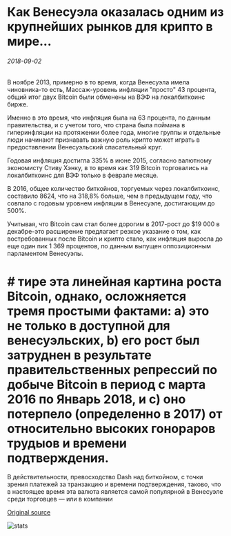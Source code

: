 # Как Венесуэла оказалась одним из крупнейших рынков для крипто в мире...

###### 2018-09-02

В ноябре 2013, примерно в то время, когда Венесуэла имела чиновника-то есть, Массаж-уровень инфляции "просто" 43 процента, общий итог двух Bitcoin были обменены на ВЭФ на локалбиткоинс бирже.

Именно в это время, что инфляция была на 63 процента, по данным правительства, и с учетом того, что страна была поймана в гиперинфляции на протяжении более года, многие группы и отдельные люди начинают признавать важную роль крипто может играть в предоставлении Венесуэльский спасательный круг.

Годовая инфляция достигла 335% в июне 2015, согласно валютному экономисту Стиву Хэнку, в то время как 319 Bitcoin торговались на локалбиткоинс для ВЭФ только в феврале месяце.

В 2016, общее количество биткойнов, торгуемых через локалбиткоинс, составило 8624, что на 318,8% больше, чем в предыдущем году, что совпало с годовым уровнем инфляции в Венесуэле, достигающим до 500%.

Учитывая, что Bitcoin сам стал более дорогим в 2017-рост до $19 000 в декабре-это расширение предлагает резкое указание о том, как востребованных после Bitcoin и крипто стало, как инфляция выросла до еще один пик 1 369 процентов, по данным выпущен оппозиционным парламентом Венесуэлы.

# # тире эта линейная картина роста Bitcoin, однако, осложняется тремя простыми фактами: а) это не только в доступной для венесуэльских, b) его рост был затруднен в результате правительственных репрессий по добыче Bitcoin в период с марта 2016 по Январь 2018, и c) оно потерпело (определенно в 2017) от относительно высоких гонораров трудыов и времени подтверждения.

В действительности, превосходство Dash над биткойном, с точки зрения платежей за транзакцию и времени подтверждения, таково, что в настоящее время эта валюта является самой популярной в Венесуэле среди торговцев — или в компании

[Original source](https://cointelegraph.com/news/how-venezuela-came-to-be-one-of-the-biggest-markets-for-crypto-in-the-world)

![stats](https://c.statcounter.com/11760860/0/a89fa40b/1/ "stats")